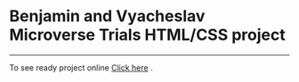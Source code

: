 # Benjamin and Vyacheslav Microverse Trials HTML/CSS project

---

To see ready project online [Click here](https://BenjaminMatembe.github.io/tributePage/) .
